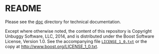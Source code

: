 # README

Please see the [doc](doc) directory for technical documentation.

Except where otherwise noted, the content of this repository is Copyright Unbuggy Software, LLC, 2014, and is distributed under the Boost Software License, Version 1.0.  See the accompanying file [`LICENSE_1_0.txt`](LICENSE_1_0.txt) or the copy at http://www.boost.org/LICENSE_1_0.txt.
